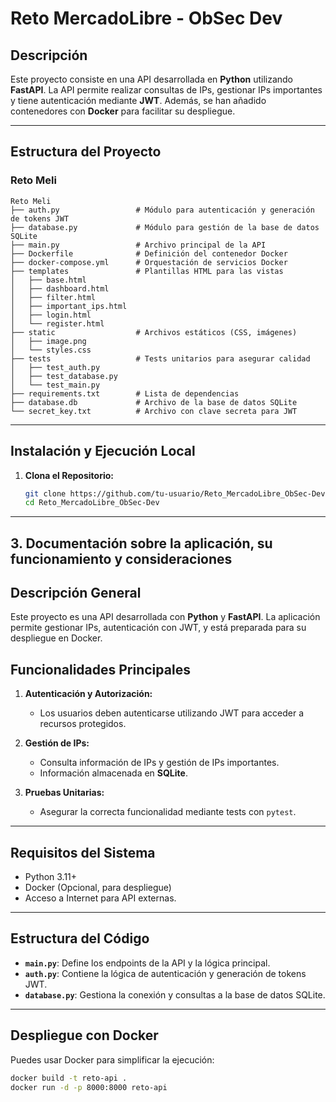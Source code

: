 # Reto MercadoLibre - ObSec Dev

## Descripción
Este proyecto consiste en una API desarrollada en **Python** utilizando **FastAPI**. La API permite realizar consultas de IPs, gestionar IPs importantes y tiene autenticación mediante **JWT**. Además, se han añadido contenedores con **Docker** para facilitar su despliegue.

---

## Estructura del Proyecto

### Reto Meli
```
Reto Meli
├── auth.py                 # Módulo para autenticación y generación de tokens JWT
├── database.py             # Módulo para gestión de la base de datos SQLite
├── main.py                 # Archivo principal de la API
├── Dockerfile              # Definición del contenedor Docker
├── docker-compose.yml      # Orquestación de servicios Docker
├── templates               # Plantillas HTML para las vistas
│   ├── base.html
│   ├── dashboard.html
│   ├── filter.html
│   ├── important_ips.html
│   ├── login.html
│   └── register.html
├── static                  # Archivos estáticos (CSS, imágenes)
│   ├── image.png
│   └── styles.css
├── tests                   # Tests unitarios para asegurar calidad
│   ├── test_auth.py
│   ├── test_database.py
│   └── test_main.py
├── requirements.txt        # Lista de dependencias
├── database.db             # Archivo de la base de datos SQLite
└── secret_key.txt          # Archivo con clave secreta para JWT
```
---

## Instalación y Ejecución Local
1. **Clona el Repositorio:**
   ```bash
   git clone https://github.com/tu-usuario/Reto_MercadoLibre_ObSec-Dev.git
   cd Reto_MercadoLibre_ObSec-Dev


---

## **3. Documentación sobre la aplicación, su funcionamiento y consideraciones**

## Descripción General
Este proyecto es una API desarrollada con **Python** y **FastAPI**. La aplicación permite gestionar IPs, autenticación con JWT, y está preparada para su despliegue en Docker.

## Funcionalidades Principales
1. **Autenticación y Autorización:**
   - Los usuarios deben autenticarse utilizando JWT para acceder a recursos protegidos.
   
2. **Gestión de IPs:**
   - Consulta información de IPs y gestión de IPs importantes.
   - Información almacenada en **SQLite**.

3. **Pruebas Unitarias:**
   - Asegurar la correcta funcionalidad mediante tests con `pytest`.

---

## Requisitos del Sistema
- Python 3.11+
- Docker (Opcional, para despliegue)
- Acceso a Internet para API externas.

---

## Estructura del Código
- **`main.py`**: Define los endpoints de la API y la lógica principal.
- **`auth.py`**: Contiene la lógica de autenticación y generación de tokens JWT.
- **`database.py`**: Gestiona la conexión y consultas a la base de datos SQLite.

---

## Despliegue con Docker
Puedes usar Docker para simplificar la ejecución:
```bash
docker build -t reto-api .
docker run -d -p 8000:8000 reto-api